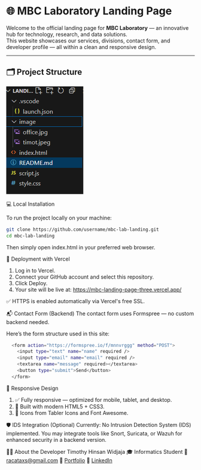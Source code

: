 # 🌐 MBC Laboratory Landing Page

Welcome to the official landing page for **MBC Laboratory** — an innovative hub for technology, research, and data solutions.  
This website showcases our services, divisions, contact form, and developer profile — all within a clean and responsive design.

---
## 🗂 Project Structure
![Project Structure](./image/folder.png)

💻 Local Installation

  To run the project locally on your machine:

  ```bash
  git clone https://github.com/username/mbc-lab-landing.git
  cd mbc-lab-landing
  ```

  Then simply open index.html in your preferred web browser.

🚀 Deployment with Vercel
  1. Log in to Vercel.
  2. Connect your GitHub account and select this repository.
  3. Click Deploy.
  4. Your site will be live at:
  https://mbc-landing-page-three.vercel.app/

  ✅ HTTPS is enabled automatically via Vercel's free SSL.

📬 Contact Form (Backend)
  The contact form uses Formspree — no custom backend needed.

  Here’s the form structure used in this site:
```bash
  <form action="https://formspree.io/f/mnnvrggg" method="POST">
    <input type="text" name="name" required />
    <input type="email" name="email" required />
    <textarea name="message" required></textarea>
    <button type="submit">Send</button>
  </form>
```
📱 Responsive Design
  1. ✅ Fully responsive — optimized for mobile, tablet, and desktop.
  2. 🎨 Built with modern HTML5 + CSS3.
  3. 🎯 Icons from Tabler Icons and Font Awesome.

🛡 IDS Integration (Optional)
  Currently: No Intrusion Detection System (IDS) implemented.
  You may integrate tools like Snort, Suricata, or Wazuh for enhanced security in a backend        version.

👨‍💻 About the Developer
  Timothy Hinsan Widjaja
    🎓 Informatics Student
    📧 racataxs@gmail.com
    🧳 [Portfolio](https://drive.google.com/drive/folders/1dtLUNppOOJzxYLX-3NDDeQm6kmPiW-5z)
    🔗 [LinkedIn](https://www.linkedin.com/in/timothy-widjaja-1746982a2/)
